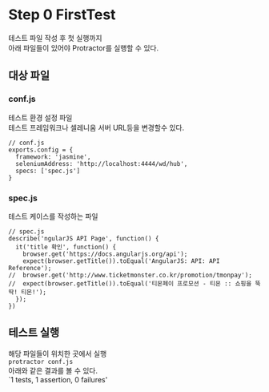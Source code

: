 # Step 0 FirstTest
테스트 파일 작성 후 첫 실행까지  
아래 파일들이 있어야 Protractor를 실행할 수 있다.

## 대상 파일
### conf.js
테스트 환경 설정 파일  
테스트 프레임워크나 셀레니움 서버 URL등을 변경할수 있다.

    // conf.js
    exports.config = {
      framework: 'jasmine',
      seleniumAddress: 'http://localhost:4444/wd/hub',
      specs: ['spec.js']
    }


### spec.js
테스트 케이스를 작성하는 파일  

    // spec.js
    describe('ngularJS API Page', function() {
      it('title 확인', function() {
    	browser.get('https://docs.angularjs.org/api');
    	expect(browser.getTitle()).toEqual('AngularJS: API: API Reference');
    //  browser.get('http://www.ticketmonster.co.kr/promotion/tmonpay');
    //  expect(browser.getTitle()).toEqual('티몬페이 프로모션 - 티몬 :: 쇼핑을 뚝딱! 티몬!');
      });
    })
    
## 테스트 실행
해당 파일들이 위치한 곳에서 실행  
`protractor conf.js`  
아래와 같은 결과를 볼 수 있다.  
`1 tests, 1 assertion, 0 failures'